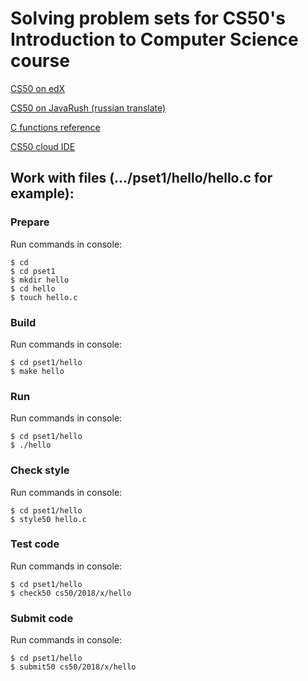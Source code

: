 Solving problem sets for CS50's Introduction to Computer Science course
===

[CS50 on edX](https://www.edx.org/course/cs50s-introduction-computer-science-harvardx-cs50x)

[CS50 on JavaRush (russian translate)](https://javarush.ru/quests/QUEST_HARVARD_CS50)

[C functions reference](https://reference.cs50.net/cs50/)

[CS50 cloud IDE](https://ide.cs50.io)


Work with files (.../pset1/hello/hello.c for example):
---

### Prepare

Run commands in console:

    $ cd
    $ cd pset1
    $ mkdir hello
    $ cd hello
    $ touch hello.c

### Build

Run commands in console:

    $ cd pset1/hello
    $ make hello

### Run

Run commands in console:

    $ cd pset1/hello
    $ ./hello

### Check style

Run commands in console:

    $ cd pset1/hello
    $ style50 hello.c

### Test code

Run commands in console:

    $ cd pset1/hello
    $ check50 cs50/2018/x/hello

### Submit code

Run commands in console:

    $ cd pset1/hello
    $ submit50 cs50/2018/x/hello
